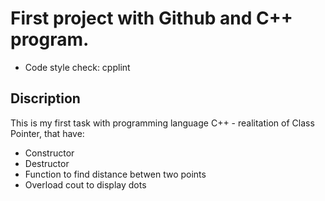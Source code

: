 # First project with Github and C++ program.

* Code style check: cpplint


## Discription

This is my first task with programming language C++ - realitation of Class Pointer, that have:
* Constructor
* Destructor
* Function to find distance betwen two points
* Overload cout to display dots
